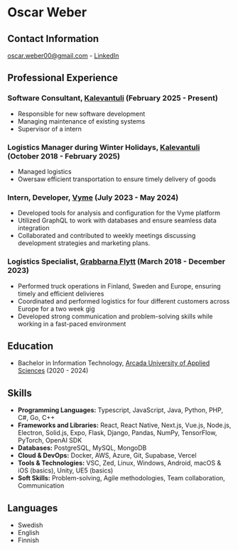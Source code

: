 # Oscar Weber

## Contact Information
[oscar.weber00@gmail.com](mailto:oscar.weber00@gmail.com) -
[LinkedIn](https://www.linkedin.com/in/oscar-weber-a909011ba/)


## Professional Experience
### Software Consultant, [Kalevantuli](https://kalevantuli.net) (February 2025 - Present)
- Responsible for new software development
- Managing maintenance of existing systems
- Supervisor of a intern

### Logistics Manager during Winter Holidays, [Kalevantuli](https://kalevantuli.net) (October 2018 - February 2025)
- Managed logistics
- Owersaw efficient transportation to ensure timely delivery of goods


### Intern, Developer, [Vyme](https://vyme.fi) (July 2023 - May 2024)
- Developed tools for analysis and configuration for the Vyme platform
- Utilized GraphQL to work with databases and ensure seamless data integration
- Collaborated and contributed to weekly meetings discussing development strategies and marketing plans.

### Logistics Specialist, [Grabbarna Flytt](https://grabbarnaflytt.fi) (March 2018 - December 2023)
- Performed truck operations in Finland, Sweden and Europe, ensuring timely and efficient delivieres
- Coordinated and performed logistics for four different customers across Europe for a two week gig
- Developed strong communication and problem-solving skills while working in a fast-paced environment

## Education
- Bachelor in Information Technology, [Arcada University of Applied Sciences](https://www.arcada.fi) (2020 - 2024)

## Skills
- **Programming Languages:** Typescript, JavaScript, Java, Python, PHP, C#, Go, C++
- **Frameworks and Libraries:** React, React Native, Next.js, Vue.js, Node.js, Electron, Solid.js, Expo, Flask, Django, Pandas, NumPy, TensorFlow, PyTorch, OpenAI SDK
- **Databases:** PostgreSQL, MySQL, MongoDB
- **Cloud & DevOps:** Docker, AWS, Azure, Git, Supabase, Vercel
- **Tools & Technologies:** VSC, Zed, Linux, Windows, Android, macOS & iOS (basics), Unity, UE5 (basics)
- **Soft Skills:** Problem-solving, Agile methodologies, Team collaboration, Communication

## Languages
- Swedish
- English
- Finnish
